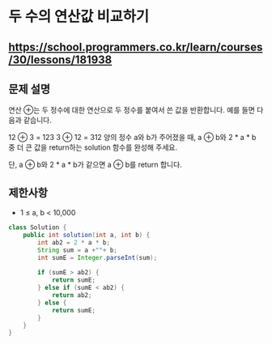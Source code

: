 # 두 수의 연산값 비교하기
https://school.programmers.co.kr/learn/courses/30/lessons/181938
---
## 문제 설명
연산 ⊕는 두 정수에 대한 연산으로 두 정수를 붙여서 쓴 값을 반환합니다. 예를 들면 다음과 같습니다.

12 ⊕ 3 = 123
3 ⊕ 12 = 312
양의 정수 a와 b가 주어졌을 때, a ⊕ b와 2 * a * b 중 더 큰 값을 return하는 solution 함수를 완성해 주세요.

단, a ⊕ b와 2 * a * b가 같으면 a ⊕ b를 return 합니다.

## 제한사항
+ 1 ≤ a, b < 10,000
```java
class Solution {
    public int solution(int a, int b) {
        int ab2 = 2 * a * b;
        String sum = a +""+ b;
        int sumE = Integer.parseInt(sum);
        
        if (sumE > ab2) {
            return sumE;
        } else if (sumE < ab2) {
            return ab2;
        } else {
            return sumE;
        }
    }
}
```